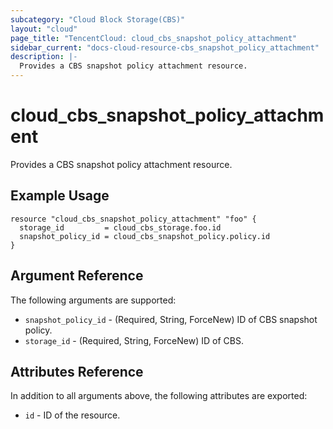 ```yaml
---
subcategory: "Cloud Block Storage(CBS)"
layout: "cloud"
page_title: "TencentCloud: cloud_cbs_snapshot_policy_attachment"
sidebar_current: "docs-cloud-resource-cbs_snapshot_policy_attachment"
description: |-
  Provides a CBS snapshot policy attachment resource.
---
```


# cloud_cbs_snapshot_policy_attachment

Provides a CBS snapshot policy attachment resource.

## Example Usage

```hcl
resource "cloud_cbs_snapshot_policy_attachment" "foo" {
  storage_id         = cloud_cbs_storage.foo.id
  snapshot_policy_id = cloud_cbs_snapshot_policy.policy.id
}
```

## Argument Reference

The following arguments are supported:

* `snapshot_policy_id` - (Required, String, ForceNew) ID of CBS snapshot policy.
* `storage_id` - (Required, String, ForceNew) ID of CBS.

## Attributes Reference

In addition to all arguments above, the following attributes are exported:

* `id` - ID of the resource.



